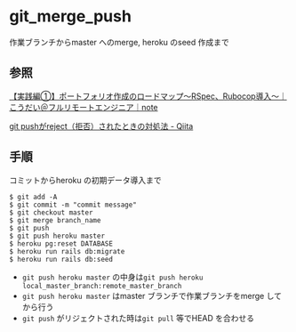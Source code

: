 # git_merge_push

作業ブランチからmaster へのmerge, heroku のseed 作成まで

## 参照

[【実践編①】ポートフォリオ作成のロードマップ〜RSpec、Rubocop導入〜｜こうだい＠フルリモートエンジニア｜note](https://note.com/kodai_0122/n/n109e4aff8643?magazine_key=mbce36d0b3160)

[git pushがreject（拒否）されたときの対処法 \- Qiita](https://qiita.com/Takao_/items/5e563d5ea61d2829e497)

## 手順

コミットからheroku の初期データ導入まで

```Shell
$ git add -A
$ git commit -m "commit message"
$ git checkout master
$ git merge branch_name
$ git push
$ git push heroku master
$ heroku pg:reset DATABASE
$ heroku run rails db:migrate
$ heroku run rails db:seed​
```

* `git push heroku master` の中身は`git push heroku local_master_branch:remote_master_branch`
* `git push heroku master` はmaster ブランチで作業ブランチをmerge してから行う
* `git push` がリジェクトされた時は`git pull` 等でHEAD を合わせる
